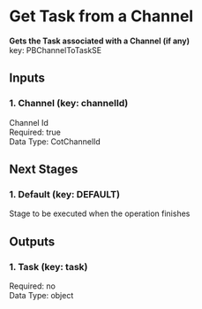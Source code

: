 # Get Task from a Channel  
  
**Gets the Task associated with a Channel (if any)**  
key: PBChannelToTaskSE  
## Inputs  
### 1. Channel (key: channelId)  
Channel Id  
Required: true  
Data Type: CotChannelId   
## Next Stages  
### 1. Default (key: DEFAULT)  
Stage to be executed when the operation finishes  
## Outputs  
### 1. Task (key: task)  
  
Required: no  
Data Type: object 
